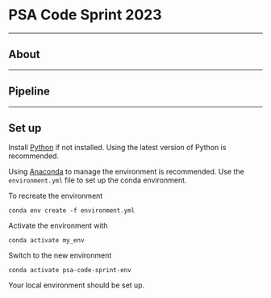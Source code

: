 # PSA Code Sprint 2023

---
## About



---
## Pipeline



---
## Set up

Install [Python](https://www.python.org/) if not installed. Using the latest version of Python is recommended. 

Using [Anaconda](https://www.anaconda.com/) to manage the environment is recommended. Use the `environment.yml` file to set up the conda environment.

To recreate the environment
```
conda env create -f environment.yml
```

Activate the environment with
```
conda activate my_env
```

Switch to the new environment 
```
conda activate psa-code-sprint-env
```

Your local environment should be set up.
